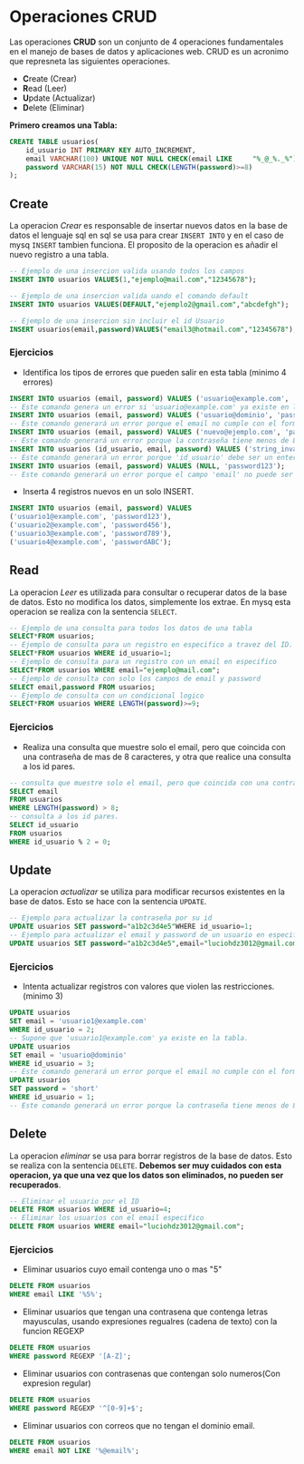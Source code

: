 # Operaciones CRUD
Las operaciones **CRUD** son un conjunto de 4 operaciones fundamentales en el manejo de bases de datos y aplicaciones web. CRUD es un acronimo que represneta las siguientes operaciones.

- **C**reate (Crear)
- **R**ead (Leer)
- **U**pdate (Actualizar)
- **D**elete (Eliminar)

**Primero creamos una Tabla:** 
```sql
CREATE TABLE usuarios(
    id_usuario INT PRIMARY KEY AUTO_INCREMENT,
    email VARCHAR(100) UNIQUE NOT NULL CHECK(email LIKE     "%_@_%._%"),
    password VARCHAR(15) NOT NULL CHECK(LENGTH(password)>=8)
);
```
## Create
La operacion *Crear* es responsable de insertar nuevos datos en la base de datos el lenguaje sql en sql se usa para crear `INSERT INTO` y en el caso de mysq `INSERT` tambien funciona. El proposito de la operacion es añadir el nuevo registro a una tabla.

```sql
-- Ejemplo de una insercion valida usando todos los campos
INSERT INTO usuarios VALUES(1,"ejemplo@mail.com","12345678");

-- Ejemplo de una insercion valida uando el comando default
INSERT INTO usuarios VALUES(DEFAULT,"ejemplo2@gmail.com","abcdefgh");

-- Ejemplo de una insercion sin incluir el id Usuario
INSERT usuarios(email,password)VALUES("email3@hotmail.com","12345678");
```

### Ejercicios
- Identifica los tipos de errores que pueden salir en esta tabla (minimo 4 errores)
```sql 
INSERT INTO usuarios (email, password) VALUES ('usuario@example.com', 'password123');
-- Este comando genera un error si 'usuario@example.com' ya existe en la tabla.
INSERT INTO usuarios (email, password) VALUES ('usuario@dominio', 'password123');
-- Este comando generará un error porque el email no cumple con el formato requerido.
INSERT INTO usuarios (email, password) VALUES ('nuevo@ejemplo.com', 'pass');
-- Este comando generará un error porque la contraseña tiene menos de 8 caracteres.
INSERT INTO usuarios (id_usuario, email, password) VALUES ('string_invalido', 'usuario@ejemplo.com', 'password123');
-- Este comando generará un error porque 'id_usuario' debe ser un entero.
INSERT INTO usuarios (email, password) VALUES (NULL, 'password123');
-- Este comando generará un error porque el campo 'email' no puede ser nulo.
```
- Inserta 4 registros nuevos en un solo INSERT.
```sql
INSERT INTO usuarios (email, password) VALUES 
('usuario1@example.com', 'password123'),
('usuario2@example.com', 'password456'),
('usuario3@example.com', 'password789'),
('usuario4@example.com', 'passwordABC');
```


## Read
La operacion *Leer* es utilizada para consultar o recuperar datos de la base de datos. Esto no modifica los datos, simplemente los extrae. En mysq esta operacion se realiza con la sentencia `SELECT`.

```sql
-- Ejemplo de una consulta para todos los datos de una tabla
SELECT*FROM usuarios; 
-- Ejemplo de consulta para un registro en especifico a travez del ID. 
SELECT*FROM usuarios WHERE id_usuario=1;
-- Ejemplo de consulta para un registro con un email en especifico
SELECT*FROM usuarios WHERE email="ejemplo@mail.com";
-- Ejemplo de consulta con solo los campos de email y password
SELECT email,password FROM usuarios;
-- Ejemplo de consulta con un condicional logico
SELECT*FROM usuarios WHERE LENGTH(password)>=9;
```
### Ejercicios
- Realiza una consulta que muestre solo el email, pero que coincida con una contraseña de mas de 8 caracteres, y otra que realice una consulta a los id pares.
```sql
-- consulta que muestre solo el email, pero que coincida con una contraseña de mas de 8 caracteres
SELECT email 
FROM usuarios 
WHERE LENGTH(password) > 8;
-- consulta a los id pares.
SELECT id_usuario 
FROM usuarios 
WHERE id_usuario % 2 = 0;
```

## Update
La operacion *actualizar* se utiliza para modificar recursos existentes en la base de datos. Esto se hace con la sentencia `UPDATE`.
```sql
-- Ejemplo para actualizar la contraseña por su id
UPDATE usuarios SET password="a1b2c3d4e5"WHERE id_usuario=1;
-- Ejemplo para actualizar el email y password de un usuario en especifico
UPDATE usuarios SET password="a1b2c3d4e5",email="luciohdz3012@gmail.com"WHERE id_usuario=1;
```
 
### Ejercicios
- Intenta actualizar registros con valores que violen las restricciones. (minimo 3)
```sql
UPDATE usuarios 
SET email = 'usuario1@example.com' 
WHERE id_usuario = 2; 
-- Supone que 'usuario1@example.com' ya existe en la tabla.
UPDATE usuarios 
SET email = 'usuario@dominio' 
WHERE id_usuario = 3; 
-- Este comando generará un error porque el email no cumple con el formato requerido.
UPDATE usuarios 
SET password = 'short' 
WHERE id_usuario = 1; 
-- Este comando generará un error porque la contraseña tiene menos de 8 caracteres.
```

## Delete
La operacion *eliminar* se usa para borrar registros de la base de datos. Esto se realiza con la sentencia `DELETE`. **Debemos ser muy cuidados con esta operacion, ya que una vez que los datos son eliminados, no pueden ser recuperados**.
```sql
-- Eliminar el usuario por el ID
DELETE FROM usuarios WHERE id_usuario=4;
-- Eliminar los usuarios con el email especifico
DELETE FROM usuarios WHERE email="luciohdz3012@gmail.com";
```

### Ejercicios
- Eliminar usuarios cuyo email contenga uno o mas "5"
```sql
DELETE FROM usuarios 
WHERE email LIKE '%5%';
```
- Eliminar usuarios que tengan una contrasena que contenga letras mayusculas, usando expresiones regualres (cadena de texto) con la funcion REGEXP
```sql
DELETE FROM usuarios 
WHERE password REGEXP '[A-Z]';
```
- Eliminar usuarios con contrasenas que contengan solo numeros(Con expresion regular)
```sql
DELETE FROM usuarios 
WHERE password REGEXP '^[0-9]+$';
```
- Eliminar usuarios con correos que no tengan el dominio email.
```sql
DELETE FROM usuarios 
WHERE email NOT LIKE '%@email%';
```
          